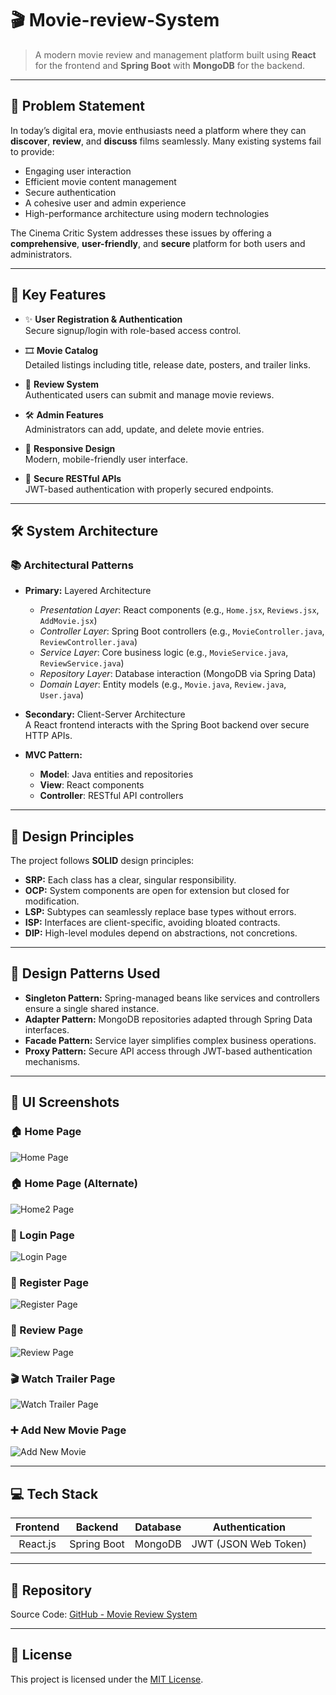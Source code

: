 # 🎬 Movie-review-System

> A modern movie review and management platform built using **React** for the frontend and **Spring Boot** with **MongoDB** for the backend.

---

## 📜 Problem Statement

In today’s digital era, movie enthusiasts need a platform where they can **discover**, **review**, and **discuss** films seamlessly. Many existing systems fail to provide:
- Engaging user interaction
- Efficient movie content management
- Secure authentication
- A cohesive user and admin experience
- High-performance architecture using modern technologies

The Cinema Critic System addresses these issues by offering a **comprehensive**, **user-friendly**, and **secure** platform for both users and administrators.

---

## 🚀 Key Features

- ✨ **User Registration & Authentication**  
  Secure signup/login with role-based access control.

- 🎞️ **Movie Catalog**  
  Detailed listings including title, release date, posters, and trailer links.

- 📝 **Review System**  
  Authenticated users can submit and manage movie reviews.

- 🛠️ **Admin Features**  
  Administrators can add, update, and delete movie entries.

- 📱 **Responsive Design**  
  Modern, mobile-friendly user interface.

- 🔐 **Secure RESTful APIs**  
  JWT-based authentication with properly secured endpoints.

---

## 🛠️ System Architecture

### 📚 Architectural Patterns

- **Primary:** Layered Architecture
  - *Presentation Layer*: React components (e.g., `Home.jsx`, `Reviews.jsx`, `AddMovie.jsx`)
  - *Controller Layer*: Spring Boot controllers (e.g., `MovieController.java`, `ReviewController.java`)
  - *Service Layer*: Core business logic (e.g., `MovieService.java`, `ReviewService.java`)
  - *Repository Layer*: Database interaction (MongoDB via Spring Data)
  - *Domain Layer*: Entity models (e.g., `Movie.java`, `Review.java`, `User.java`)

- **Secondary:** Client-Server Architecture  
  A React frontend interacts with the Spring Boot backend over secure HTTP APIs.

- **MVC Pattern:**  
  - **Model**: Java entities and repositories  
  - **View**: React components  
  - **Controller**: RESTful API controllers

---

## 📏 Design Principles

The project follows **SOLID** design principles:
- **SRP:** Each class has a clear, singular responsibility.
- **OCP:** System components are open for extension but closed for modification.
- **LSP:** Subtypes can seamlessly replace base types without errors.
- **ISP:** Interfaces are client-specific, avoiding bloated contracts.
- **DIP:** High-level modules depend on abstractions, not concretions.

---

## 🧠 Design Patterns Used

- **Singleton Pattern:** Spring-managed beans like services and controllers ensure a single shared instance.
- **Adapter Pattern:** MongoDB repositories adapted through Spring Data interfaces.
- **Facade Pattern:** Service layer simplifies complex business operations.
- **Proxy Pattern:** Secure API access through JWT-based authentication mechanisms.

---

## 📸 UI Screenshots

### 🏠 Home Page
![Home Page](./screenshots/Home.jpg)

### 🏠 Home Page (Alternate)
![Home2 Page](./screenshots/Home2.jpg)

### 🔑 Login Page
![Login Page](./screenshots/Login.jpg)

### 📝 Register Page
![Register Page](./screenshots/Register.jpg)

### 🧐 Review Page
![Review Page](./screenshots/Review_Page.jpg)

### 🎬 Watch Trailer Page
![Watch Trailer Page](./screenshots/Watch_Trailer.jpg)

### ➕ Add New Movie Page
![Add New Movie](./screenshots/Add_new_movie.jpg)


---

## 💻 Tech Stack

| Frontend | Backend | Database | Authentication |
| :------: | :------: | :-------: | :-------------: |
| React.js | Spring Boot | MongoDB | JWT (JSON Web Token) |

---

## 📂 Repository

Source Code: [GitHub - Movie Review System](https://github.com/Gaonkar30/Movie-review-system.git)

---

## 📜 License

This project is licensed under the [MIT License](LICENSE).
